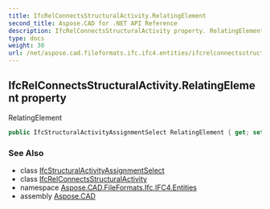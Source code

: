 ```yaml
---
title: IfcRelConnectsStructuralActivity.RelatingElement
second_title: Aspose.CAD for .NET API Reference
description: IfcRelConnectsStructuralActivity property. RelatingElement
type: docs
weight: 30
url: /net/aspose.cad.fileformats.ifc.ifc4.entities/ifcrelconnectsstructuralactivity/relatingelement/
---
```

## IfcRelConnectsStructuralActivity.RelatingElement property

RelatingElement

```csharp
public IfcStructuralActivityAssignmentSelect RelatingElement { get; set; }
```

### See Also

* class [IfcStructuralActivityAssignmentSelect](../../../aspose.cad.fileformats.ifc.ifc4.types/ifcstructuralactivityassignmentselect/)
* class [IfcRelConnectsStructuralActivity](../)
* namespace [Aspose.CAD.FileFormats.Ifc.IFC4.Entities](../../../aspose.cad.fileformats.ifc.ifc4.entities/)
* assembly [Aspose.CAD](../../../)


